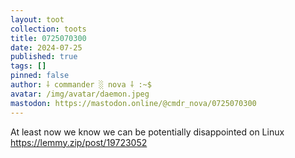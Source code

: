 ```yaml
---
layout: toot
collection: toots
title: 0725070300
date: 2024-07-25
published: true
tags: []
pinned: false
author: ⸸ commander ░ nova ⸸ :~$
avatar: /img/avatar/daemon.jpeg
mastodon: https://mastodon.online/@cmdr_nova/0725070300
---
```


At least now we know we can be potentially disappointed on Linux https://lemmy.zip/post/19723052
